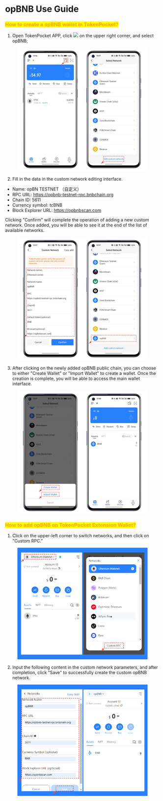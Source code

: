 # opBNB Use Guide

### <mark style="color:orange;">**How to create a opBNB wallet in TokenPocket?**</mark> <a href="#how-to-create-an-etc-wallet-in-tokenpocket" id="how-to-create-an-etc-wallet-in-tokenpocket"></a>

1. Open TokenPocket APP, click ![](https://files.gitbook.com/v0/b/gitbook-x-prod.appspot.com/o/spaces%2F-MMJyYRLFVRsMrfcXuRV%2Fuploads%2FirO5jMjruPh19549ag1R%2Fimage.png?alt=media\&token=db14329a-ece4-4e2a-bb3e-c64d39cc084e) on the upper right corner, and select opBNB;

<figure><img src="../../.gitbook/assets/1.png" alt=""><figcaption></figcaption></figure>

2. Fill in the data in the custom network editing interface.

* Name: opBN TESTNET （自定义）
* RPC URL: https://opbnb-testnet-rpc.bnbchain.org
* Chain ID: 5611
* Currency symbol: tcBNB
* Block Explorer URL: https://opbnbscan.com

Clicking "Confirm" will complete the operation of adding a new custom network. Once added, you will be able to see it at the end of the list of available networks.

<figure><img src="../../.gitbook/assets/2.png" alt=""><figcaption></figcaption></figure>

3. After clicking on the newly added opBNB public chain, you can choose to either "Create Wallet" or "Import Wallet" to create a wallet. Once the creation is complete, you will be able to access the main wallet interface.

<figure><img src="../../.gitbook/assets/3.png" alt=""><figcaption></figcaption></figure>

### <mark style="color:orange;">How to add opBNB on TokenPocket  Extension Wallet?</mark>

1. Click on the upper-left corner to switch networks, and then click on "Custom RPC."

<figure><img src="../../.gitbook/assets/1 (1).png" alt=""><figcaption></figcaption></figure>

2. Input the following content in the custom network parameters, and after completion, click "Save" to successfully create the custom opBNB network.

<figure><img src="../../.gitbook/assets/2 (29).png" alt=""><figcaption></figcaption></figure>
